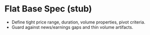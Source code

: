 # Flat Base Spec (stub)

- Define tight price range, duration, volume properties, pivot criteria.
- Guard against news/earnings gaps and thin volume artifacts.
